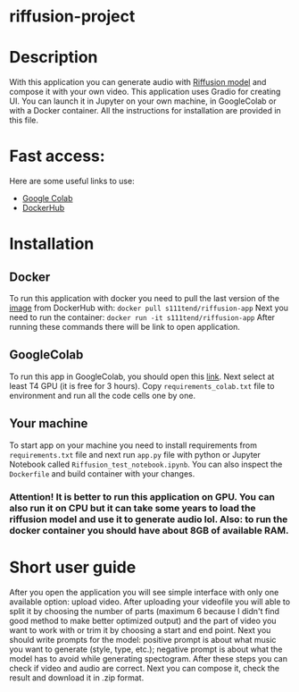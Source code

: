 # riffusion-project

# Description
With this application you can generate audio with [Riffusion model](https://github.com/riffusion/riffusion) and compose it with your own video. This application uses Gradio for creating UI. You can launch it in Jupyter on your own machine, in GoogleColab or with a Docker container. All the instructions for installation are provided in this file.

# Fast access:
Here are some useful links to use:
- [Google Colab](https://colab.research.google.com/drive/1xrQ0ChXDzc6HmANvCAtClyONL_rOE73X?usp=sharing)
- [DockerHub](https://hub.docker.com/repository/docker/s111tend/riffusion-app/general)

# Installation
## Docker
To run this application with docker you need to pull the last version of the [image](https://hub.docker.com/repository/docker/s111tend/riffusion-app/general) from DockerHub with:
`docker pull s111tend/riffusion-app`
Next you need to run the container:
`docker run -it s111tend/riffusion-app`
After running these commands there will be link to open application.

## GoogleColab
To run this app in GoogleColab, you should open this [link](https://colab.research.google.com/drive/1xrQ0ChXDzc6HmANvCAtClyONL_rOE73X?usp=sharing). Next select at least T4 GPU (it is free for 3 hours). Copy `requirements_colab.txt` file to environment and run all the code cells one by one.

## Your machine
To start app on your machine you need to install requirements from `requirements.txt` file and next run `app.py` file with python or Jupyter Notebook called `Riffusion_test_notebook.ipynb`. You can also inspect the `Dockerfile` and build container with your changes.

### Attention! It is better to run this application on GPU. You can also run it on CPU but it can take some years to load the riffusion model and use it to generate audio lol. Also: to run the docker container you should have about 8GB of available RAM.

# Short user guide
After you open the application you will see simple interface with only one available option: upload video. After uploading your videofile you will able to split it by choosing the number of parts (maximum 6 because I didn't find good method to make better optimized output) and the part of video you want to work with or trim it by choosing a start and end point. Next you should write prompts for the model: positive prompt is about what music you want to generate (style, type, etc.); negative prompt is about what the model has to avoid while generating spectogram. After these steps you can check if video and audio are correct. Next you can compose it, check the result and download it in .zip format.